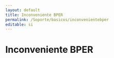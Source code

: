 ```yaml
---
layout: default
title: Inconveniente BPER
permalink: /Soporte/basicos/inconvenientebper
editable: si
---
```

# Inconveniente BPER  
